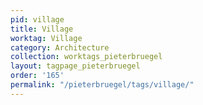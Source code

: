 ```yaml
---
pid: village
title: Village
worktag: Village
category: Architecture
collection: worktags_pieterbruegel
layout: tagpage_pieterbruegel
order: '165'
permalink: "/pieterbruegel/tags/village/"
---
```

